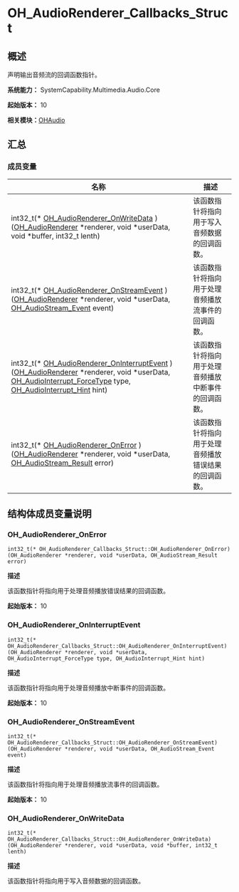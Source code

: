 # OH_AudioRenderer_Callbacks_Struct


## 概述

声明输出音频流的回调函数指针。

**系统能力：** SystemCapability.Multimedia.Audio.Core

**起始版本：** 10

**相关模块：**[OHAudio](_o_h_audio.md)


## 汇总


### 成员变量

| 名称 | 描述 | 
| -------- | -------- |
| int32_t(\* [OH_AudioRenderer_OnWriteData](#oh_audiorenderer_onwritedata) )([OH_AudioRenderer](_o_h_audio.md#oh_audiorenderer) \*renderer, void \*userData, void \*buffer, int32_t lenth) | 该函数指针将指向用于写入音频数据的回调函数。 | 
| int32_t(\* [OH_AudioRenderer_OnStreamEvent](#oh_audiorenderer_onstreamevent) )([OH_AudioRenderer](_o_h_audio.md#oh_audiorenderer) \*renderer, void \*userData, [OH_AudioStream_Event](_o_h_audio.md#oh_audiostream_event) event) | 该函数指针将指向用于处理音频播放流事件的回调函数。 | 
| int32_t(\* [OH_AudioRenderer_OnInterruptEvent](#oh_audiorenderer_oninterruptevent) )([OH_AudioRenderer](_o_h_audio.md#oh_audiorenderer) \*renderer, void \*userData, [OH_AudioInterrupt_ForceType](_o_h_audio.md#oh_audiointerrupt_forcetype) type, [OH_AudioInterrupt_Hint](_o_h_audio.md#oh_audiointerrupt_hint) hint) | 该函数指针将指向用于处理音频播放中断事件的回调函数。 | 
| int32_t(\* [OH_AudioRenderer_OnError](#oh_audiorenderer_onerror) )([OH_AudioRenderer](_o_h_audio.md#oh_audiorenderer) \*renderer, void \*userData, [OH_AudioStream_Result](_o_h_audio.md#oh_audiostream_result) error) | 该函数指针将指向用于处理音频播放错误结果的回调函数。 | 


## 结构体成员变量说明


### OH_AudioRenderer_OnError

```
int32_t(* OH_AudioRenderer_Callbacks_Struct::OH_AudioRenderer_OnError) (OH_AudioRenderer *renderer, void *userData, OH_AudioStream_Result error)
```

**描述**

该函数指针将指向用于处理音频播放错误结果的回调函数。

**起始版本：** 10


### OH_AudioRenderer_OnInterruptEvent

```
int32_t(* OH_AudioRenderer_Callbacks_Struct::OH_AudioRenderer_OnInterruptEvent) (OH_AudioRenderer *renderer, void *userData, OH_AudioInterrupt_ForceType type, OH_AudioInterrupt_Hint hint)
```

**描述**

该函数指针将指向用于处理音频播放中断事件的回调函数。

**起始版本：** 10


### OH_AudioRenderer_OnStreamEvent

```
int32_t(* OH_AudioRenderer_Callbacks_Struct::OH_AudioRenderer_OnStreamEvent) (OH_AudioRenderer *renderer, void *userData, OH_AudioStream_Event event)
```

**描述**

该函数指针将指向用于处理音频播放流事件的回调函数。

**起始版本：** 10


### OH_AudioRenderer_OnWriteData

```
int32_t(* OH_AudioRenderer_Callbacks_Struct::OH_AudioRenderer_OnWriteData) (OH_AudioRenderer *renderer, void *userData, void *buffer, int32_t lenth)
```

**描述**

该函数指针将指向用于写入音频数据的回调函数。
